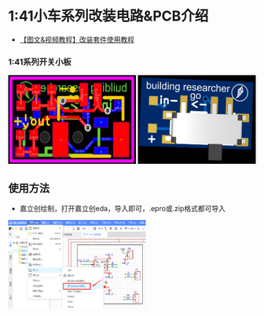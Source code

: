 # 1:41小车系列改装电路&PCB介绍

- [【图文&视频教程】改装套件使用教程](https://www.wolai.com/ksv9qGV1nwmhjUrozgD7f1)

### 1:41系列开关小板

<img src="../../docs/1比41开关小板电路图.jpg" width="260" height="180"> <img src="../../docs/1比41开关小板3D图.jpg" width="240" height="180">

## 使用方法
- 嘉立创绘制，打开嘉立创eda，导入即可，.epro或.zip格式都可导入

<img src="../../docs/jlceda_input.png" width="280" height="180">